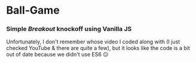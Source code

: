 # Ball-Game
### Simple _Breakout_ knockoff using Vanilla JS

Unfortunately, I don't remember whose video I coded along with (I just checked YouTube & there are quite a few), but it looks like the code is a bit out of date because we didn't use ES6 &#x1F611;
